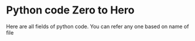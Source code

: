 # Python code Zero to Hero
Here are all fields of python code. You can refer any one based on name of file
